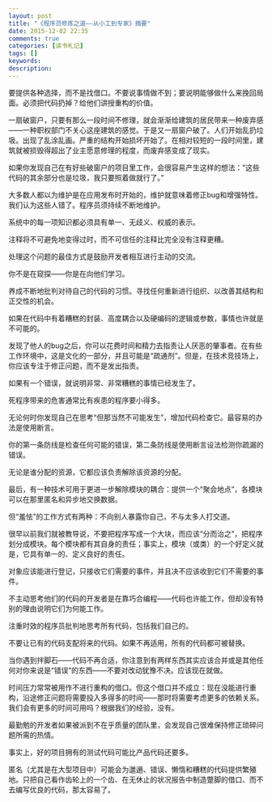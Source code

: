 ```yaml
---
layout: post
title: "《程序员修炼之道——从小工到专家》摘要"
date: 2015-12-02 22:35
comments: true
categories: [读书札记]
tags: []
keywords: 
description: 
---
```

要提供各种选择，而不是找借口。不要说事情做不到；要说明能够做什么来挽回局面。必须把代码扔掉？给他们讲授重构的价值。

一扇破窗户，只要有那么一段时间不修理，就会渐渐给建筑的居民带来一种废弃感——一种职权部门不关心这座建筑的感觉。于是又一扇窗户破了。人们开始乱扔垃圾。出现了乱涂乱画。严重的结构开始损坏开始了。在相对较短的一段时间里，建筑就被损毁得超出了业主愿意修理的程度，而废弃感变成了现实。

如果你发现自己在有好些破窗户的项目里工作，会很容易产生这样的想法：“这些代码的其余部分也是垃圾，我只要照着做就行了。”

大多数人都以为维护是在应用发布时开始的，维护就意味着修正bug和增强特性。我们认为这些人错了。程序员须持续不断地维护。
<!--more-->
系统中的每一项知识都必须具有单一、无歧义、权威的表示。

注释将不可避免地变得过时，而不可信任的注释比完全没有注释更糟。

处理这个问题的最佳方式是鼓励开发者相互进行主动的交流。

你不是在窥探——你是在向他们学习。

养成不断地批判对待自己的代码的习惯。寻找任何重新进行组织、以改善其结构和正交性的机会。

如果在代码中有着糟糕的封装、高度耦合以及硬编码的逻辑或参数，事情也许就是不可能的。

发现了他人的bug之后，你可以花费时间和精力去指责让人厌恶的肇事者。在有些工作环境中，这是文化的一部分，并且可能是“疏通剂”。但是，在技术竞技场上，你应该专注于修正问题，而不是发出指责。

如果有一个错误，就说明非常、非常糟糕的事情已经发生了。

死程序带来的危害通常比有疾患的程序要小得多。

无论何时你发现自己在思考“但那当然不可能发生”，增加代码检查它。最容易的办法是使用断言。

你的第一条防线是检查任何可能的错误，第二条防线是使用断言设法检测你疏漏的错误。

无论是谁分配的资源，它都应该负责解除该资源的分配。

最后，有一种技术可用于更进一步解除模块的耦合：提供一个“聚会地点”，各模块可以在那里匿名和异步地交换数据。

但“羞怯”的工作方式有两种：不向别人暴露你自己，不与太多人打交道。

很早以前我们就被教导说，不要把程序写成一个大块，而应该“分而治之”，把程序划分成模块。每个模块都有其自身的责任；事实上，模块（或类）的一个好定义就是，它具有单一的、定义良好的责任。

对象应该能进行登记，只接收它们需要的事件，并且决不应该收到它们不需要的事件。

不主动思考他们的代码的开发者是在靠巧合编程——代码也许能工作，但却没有特别的理由说明它们为何能工作。

注重时效的程序员批判地思考所有代码，包括我们自己的。

不要让已有的代码支配将来的代码。如果不再适用，所有的代码都可被替换。

当你遇到拌脚石——代码不再合适，你注意到有两样东西其实应该合并或是其他任何对你来说是“错误”的东西——不要对改动犹豫不决。应该现在就做。

时间压力常常被用作不进行重构的借口。但这个借口并不成立：现在没能进行重构，沿途修正问题将需要投入多得多的时间——那时将需要考虑更多的依赖关系。我们会有更多的时间可用吗？根据我们的经验，没有。

最勤勉的开发者如果被派到不在乎质量的团队里，会发现自己很难保持修正琐碎问题所需的热情。

事实上，好的项目拥有的测试代码可能比产品代码还要多。

匿名（尤其是在大型项目中）可能会为邋遢、错误、懒惰和糟糕的代码提供繁殖地。只把自己看作齿轮上的一个齿、在无休止的状况报告中制造蹩脚的借口、而不去编写优良的代码，那太容易了。